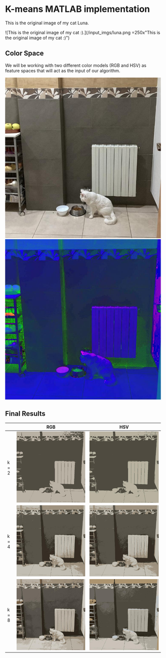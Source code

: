 # K-means MATLAB implementation

This is the original image of my cat Luna.

![This is the original image of my cat :).](/input_imgs/luna.png =250x"This is the original image of my cat :)")

## Color Space

We will be working with two different color models (RGB and HSV) as feature spaces that will act as the input of our algorithm.

![RGB.](/input_imgs/luna_input_rgb.jpg) ![HSV.](/input_imgs/luna_input_hsv.jpg)

## Final Results

|   | RGB | HSV |
| ------------- | ------------- | ------------- |
| k = 2 | ![Results.](/output_imgs/luna_2_rgb.jpg) | ![Results.](/output_imgs/luna_2_hsv.jpg) |
| k = 4 | ![Results.](/output_imgs/luna_4_rgb.jpg) | ![Results.](/output_imgs/luna_4_rgb.jpg) |
| k = 8 | ![Results.](/output_imgs/luna_8_rgb.jpg) | ![Results.](/output_imgs/luna_8_hsv.jpg) |
